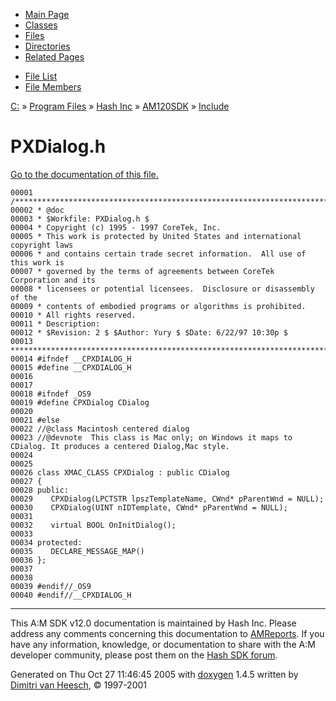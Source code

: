 <div class="tabs">

- [Main Page](index.md)
- [Classes](annotated.md)
- <span id="current">[Files](files.md)</span>
- [Directories](dirs.md)
- [Related Pages](pages.md)

</div>

<div class="tabs">

- [File List](files.md)
- [File Members](globals.md)

</div>

<div class="nav">

<a href="dir_C_3A_2F.md" class="el">C:</a> » <a href="dir_C_3A_2FProgram_20Files_2F.md" class="el">Program Files</a> » <a href="dir_C_3A_2FProgram_20Files_2FHash_20Inc_2F.md" class="el">Hash Inc</a> » <a href="dir_C_3A_2FProgram_20Files_2FHash_20Inc_2FAM120SDK_2F.md" class="el">AM120SDK</a> » <a href="dir_C_3A_2FProgram_20Files_2FHash_20Inc_2FAM120SDK_2FInclude_2F.md" class="el">Include</a>

</div>

# PXDialog.h

[Go to the documentation of this file.](PXDialog_8h.md)

<div class="fragment">

``` fragment
00001 /************************************************************************
00002 * @doc
00003 * $Workfile: PXDialog.h $
00004 * Copyright (c) 1995 - 1997 CoreTek, Inc.
00005 * This work is protected by United States and international copyright laws 
00006 * and contains certain trade secret information.  All use of this work is  
00007 * governed by the terms of agreements between CoreTek Corporation and its     
00008 * licensees or potential licensees.  Disclosure or disassembly of the      
00009 * contents of embodied programs or algorithms is prohibited.  
00010 * All rights reserved.
00011 * Description: 
00012 * $Revision: 2 $ $Author: Yury $ $Date: 6/22/97 10:30p $
00013 ************************************************************************/
00014 #ifndef __CPXDIALOG_H
00015 #define __CPXDIALOG_H
00016 
00017 
00018 #ifndef _OS9
00019 #define CPXDialog CDialog
00020 
00021 #else
00022 //@class Macintosh centered dialog
00023 //@devnote  This class is Mac only; on Windows it maps to CDialog. It produces a centered Dialog,Mac style.
00024 
00025 
00026 class XMAC_CLASS CPXDialog : public CDialog
00027 {
00028 public:
00029    CPXDialog(LPCTSTR lpszTemplateName, CWnd* pParentWnd = NULL);
00030    CPXDialog(UINT nIDTemplate, CWnd* pParentWnd = NULL);
00031 
00032    virtual BOOL OnInitDialog();
00033 
00034 protected:
00035    DECLARE_MESSAGE_MAP()
00036 };
00037 
00038 
00039 #endif//_OS9
00040 #endif//__CPXDIALOG_H
```

</div>

------------------------------------------------------------------------

<span class="small">This A:M SDK v12.0 documentation is maintained by Hash Inc. Please address any comments concerning this documentation to [AMReports](http://www.hash.com/reports). If you have any information, knowledge, or documentation to share with the A:M developer community, please post them on the [Hash SDK forum](http://www.hash.com/forums/index.php?showforum=11).</span>

Generated on Thu Oct 27 11:46:45 2005 with [<span class="image placeholder" original-image-src="doxygen.png" original-image-title="" height="45" width="100" align="middle" border="0">doxygen</span>](http://www.doxygen.org/index.html) 1.4.5 written by [Dimitri van Heesch](mailto:dimitri@stack.nl), © 1997-2001
